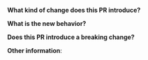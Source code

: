 **What kind of change does this PR introduce?**
<!-- release, bug fix, feature, other -->

**What is the new behavior?**
<!-- link to the ISSUE -->

**Does this PR introduce a breaking change?**
<!-- yes, no, maybe -->

**Other information**:

<!-- (Please check if the PR fulfills these requirements)
- Link to the ISSUE
- The commit message follows our guidelines: [CONTRIBUTING](https://github.com/Supermercato24/go-gdo/blob/dev/docs/CONTRIBUTING.md)
- Tests for the changes have been added (for bug fixes / features)
- Labels and Reviewers have been added / updated
- `vendor` directory has been not commited
-->
